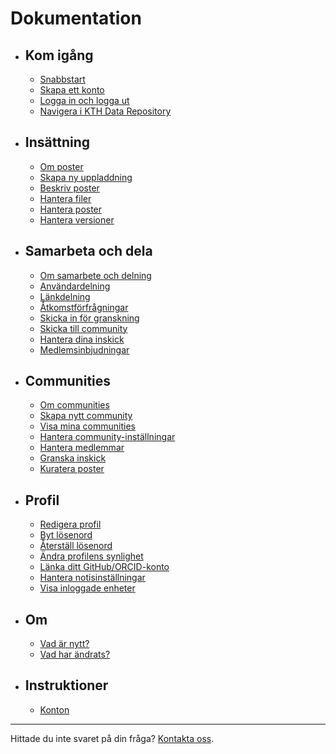 <!-- markdownlint-disable MD007 -->
# Dokumentation

<div class="grid cards" markdown>

- ## Kom igång

    - [Snabbstart](get_started/quick_start.md)
    - [Skapa ett konto](get_started/create_account.md)
    - [Logga in och logga ut](get_started/login_logout.md)
    - [Navigera i KTH Data Repository](get_started/navigating_site.md)

- ## Insättning

    - [Om poster](#)
    - [Skapa ny uppladdning](deposit/create_new_upload.md)
    - [Beskriv poster](#)
    - [Hantera filer](#)
    - [Hantera poster](#)
    - [Hantera versioner](#)

- ## Samarbeta och dela

    - [Om samarbete och delning](#)
    - [Användardelning](#)
    - [Länkdelning](#)
    - [Åtkomstförfrågningar](#)
    - [Skicka in för granskning](#)
    - [Skicka till community](#)
    - [Hantera dina inskick](#)
    - [Medlemsinbjudningar](#)

- ## Communities

    - [Om communities](#)
    - [Skapa nytt community](communities/create_new_community.md)
    - [Visa mina communities](#)
    - [Hantera community-inställningar](#)
    - [Hantera medlemmar](#)
    - [Granska inskick](#)
    - [Kuratera poster](#)

- ## Profil

    - [Redigera profil](#)
    - [Byt lösenord](#)
    - [Återställ lösenord](#)
    - [Ändra profilens synlighet](#)
    - [Länka ditt GitHub/ORCID-konto](#)
    - [Hantera notisinställningar](#)
    - [Visa inloggade enheter](get_started/viewing-devices.md)

- ## Om

    - [Vad är nytt?](#)
    - [Vad har ändrats?](#)

- ## Instruktioner

    - [Konton](#)

</div>

---

Hittade du inte svaret på din fråga? [Kontakta oss](https://www.kth.se/om/fakta).
